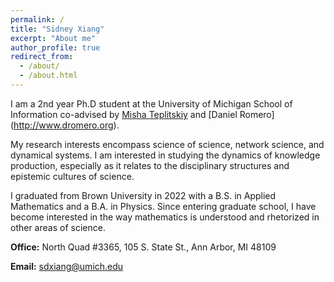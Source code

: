 ```yaml
---
permalink: /
title: "Sidney Xiang"
excerpt: "About me"
author_profile: true
redirect_from: 
  - /about/
  - /about.html
---
```


I am a 2nd year Ph.D student at the University of Michigan School of Information co-advised by [Misha Teplitskiy](https://www.misha.mx) and [Daniel Romero] (http://www.dromero.org).

My research interests encompass science of science, network science, and dynamical systems. I am interested in studying the dynamics of knowledge production, especially as it relates to the disciplinary structures and epistemic cultures of science.

I graduated from Brown University in 2022 with a B.S. in Applied Mathematics and a B.A. in Physics. Since entering graduate school, I have become interested in the way mathematics is understood and rhetorized in other areas of science.

**Office:** North Quad #3365, 105 S. State St., Ann Arbor, MI 48109

**Email:** sdxiang@umich.edu
